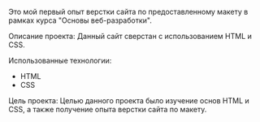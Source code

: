 
Это мой первый опыт верстки сайта по предоставленному макету в рамках курса "Основы веб-разработки".

Описание проекта:
Данный сайт сверстан с использованием HTML и CSS. 

Использованные технологии:
*   HTML
*   CSS

Цель проекта:
Целью данного проекта было изучение основ HTML и CSS, а также получение опыта верстки сайта по макету.

